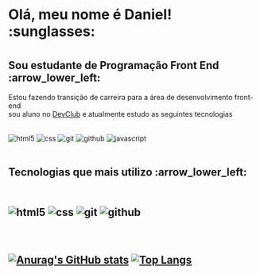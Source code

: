 
<h1>  Olá, meu nome é Daniel! :sunglasses:<h1/>
<h2> Sou estudante de Programação Front End :arrow_lower_left:</h2>
<p> Estou fazendo transição de carreira para a área de desenvolvimento front-end <br> sou aluno no <a href="https://www.bing.com/ck/a?!&&p=bf932f6cf89c3aa0JmltdHM9MTcxOTE4NzIwMCZpZ3VpZD0yNTFhODRmNS0xYjkwLTYxNzYtMzg3MC05NzVhMWFlOTYwODgmaW5zaWQ9NTE5Ng&ptn=3&ver=2&hsh=3&fclid=251a84f5-1b90-6176-3870-975a1ae96088&psq=devclub+link&u=a1aHR0cHM6Ly9hdWxhcy5kZXZjbHViLmNvbS5ici9sb2dpbg&ntb=1" target="_blank">DevClub</a> e atualmente estudo as seguintes tecnologias</p>
<div style="dislplay: inlaine_block"><br/>
   <img align="center" alt="html5" src="https://img.shields.io/badge/HTML5-E34F26?style=for-the-badge&logo=html5&logoColor=white"/>
   <img align="center" alt="css" src="https://img.shields.io/badge/CSS3-1572B6?style=for-the-badge&logo=css3&logoColor=white"/>
   <img align="center" alt="git" src="https://img.shields.io/badge/GIT-E44C30?style=for-the-badge&logo=git&logoColor=white"/>
   <img align="center" alt="github" src="https://img.shields.io/badge/GitHub-100000?style=for-the-badge&logo=github&logoColor=white"/>
   <img align="center" alt="javascript" src="https://img.shields.io/badge/JavaScript-323330?style=for-the-badge&logo=javascript&logoColor=F7DF1E"/>

</div>
<br/>

<h2>Tecnologias que mais utilizo :arrow_lower_left: <h2/>
 <div style="dislplay: inlaine_block"><br/>
   <img align="center" alt="html5" src="https://img.shields.io/badge/HTML5-E34F26?style=for-the-badge&logo=html5&logoColor=white"/>
   <img align="center" alt="css" src="https://img.shields.io/badge/CSS3-1572B6?style=for-the-badge&logo=css3&logoColor=white"/>
   <img align="center" alt="git" src="https://img.shields.io/badge/GIT-E44C30?style=for-the-badge&logo=git&logoColor=white"/>
   <img align="center" alt="github" src="https://img.shields.io/badge/GitHub-100000?style=for-the-badge&logo=github&logoColor=white"/>
 </div>

<br>
<br>

[![Anurag's GitHub stats](https://github-readme-stats.vercel.app/api?username=Daniellrjalves)](https://github.com/anuraghazra/github-readme-stats)
 [![Top Langs](https://github-readme-stats.vercel.app/api/top-langs/?username=Daniellrjalves)](https://github.com/anuraghazra/github-readme-stats)



